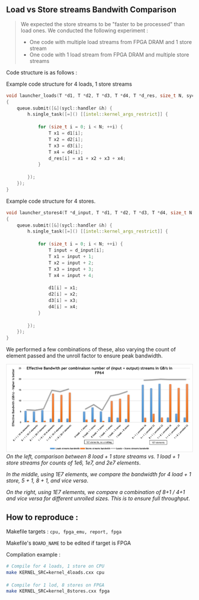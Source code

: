 ## Load vs Store streams Bandwith Comparison

> We expected the store streams to be "faster to be processed" than load ones. We conducted the following experiment :
> - One code with multiple load streams from FPGA DRAM and 1 store stream
> - One code with 1 load stream from FPGA DRAM and multiple store streams

Code structure is as follows : 

Example code structure for 4 loads, 1 store streams
```cpp
void launcher_loads(T *d1, T *d2, T *d3, T *d4, T *d_res, size_t N, sycl::queue queue)
{
    queue.submit([&](sycl::handler &h) {
        h.single_task([=]() [[intel::kernel_args_restrict]] {

            for (size_t i = 0; i < N; ++i) {
                T x1 = d1[i];
                T x2 = d2[i];
                T x3 = d3[i];
                T x4 = d4[i];
                d_res[i] = x1 + x2 + x3 + x4;
            }

        });
    });
}
```

Example code structure for 4 stores.
```cpp
void launcher_stores4(T *d_input, T *d1, T *d2, T *d3, T *d4, size_t N, sycl::queue queue)
{
    queue.submit([&](sycl::handler &h) {
        h.single_task([=]() [[intel::kernel_args_restrict]] {

            for (size_t i = 0; i < N; ++i) {
                T input = d_input[i];
                T x1 = input + 1;
                T x2 = input + 2;
                T x3 = input + 3;
                T x4 = input + 4;

                d1[i] = x1;
                d2[i] = x2;
                d3[i] = x3;
                d4[i] = x4;
            }

        });
    });
}
```

We performed a few combinations of these, also varying the count of element passed and the unroll factor to ensure peak bandwidth.

![Load vs Store streams Bandwith](pics/load_store_bandwith.png)
*On the left, comparison between 8 load + 1 store streams vs. 1 load + 1 store streams for counts of 1e6, 1e7, and 2e7 elements*.

*In the middle, using 1E7 elements, we compare the bandwidth for 4 load + 1 store, 5 + 1, 8 + 1, and vice versa*.

*On the right, using 1E7 elements, we compare a combination of 8+1 / 4+1 and vice versa for different unrolled sizes. This is to ensure full throughput*.


## How to reproduce :

Makefile targets : `cpu, fpga_emu, report, fpga`

Makefile's `BOARD_NAME` to be edited if target is FPGA

Compilation example :
```bash
# Compile for 4 loads, 1 store on CPU
make KERNEL_SRC=kernel_4loads.cxx cpu

# Compile for 1 lod, 8 stores on FPGA
make KERNEL_SRC=kernel_8stores.cxx fpga
```
